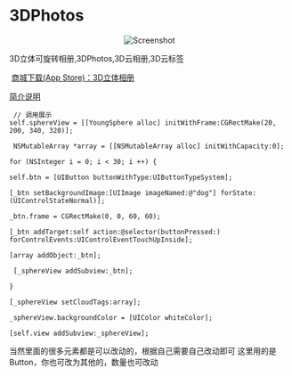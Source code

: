 # 3DPhotos


<p align="center">
<img src="https://github.com/silencesmile/3DPhotos/blob/master/11359.gif" alt="Screenshot"/>
</p>

3D立体可旋转相册,3DPhotos,3D云相册,3D云标签

 [商城下载(App Store)：3D立体相册 ](https://itunes.apple.com/cn/app/3d%E7%AB%8B%E4%BD%93%E7%9B%B8%E5%86%8C-3d%E7%AB%8B%E4%BD%93%E9%85%B7%E7%82%AB%E8%87%AA%E8%BD%AC%E7%9B%B8%E5%86%8C/id1236619999?mt=8)


[简介说明 ](http://www.jianshu.com/p/282cfa8ff3d3)


     // 调用展示
    self.sphereView = [[YoungSphere alloc] initWithFrame:CGRectMake(20, 200, 340, 320)];

     NSMutableArray *array = [[NSMutableArray alloc] initWithCapacity:0];

    for (NSInteger i = 0; i < 30; i ++) {

    self.btn = [UIButton buttonWithType:UIButtonTypeSystem];

    [_btn setBackgroundImage:[UIImage imageNamed:@"dog"] forState:(UIControlStateNormal)];

    _btn.frame = CGRectMake(0, 0, 60, 60);

    [_btn addTarget:self action:@selector(buttonPressed:) forControlEvents:UIControlEventTouchUpInside];

    [array addObject:_btn];

     [_sphereView addSubview:_btn];

    }

    [_sphereView setCloudTags:array];

    _sphereView.backgroundColor = [UIColor whiteColor];
  
    [self.view addSubview:_sphereView];

当然里面的很多元素都是可以改动的，根据自己需要自己改动即可
这里用的是Button，你也可改为其他的，数量也可改动




